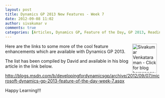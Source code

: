 ```yaml
---
layout: post
title: Dynamics GP 2013 New Features - Week 7
date: 2012-09-08 11:02
author: sivakumar v
comments: true
categories: [Articles, Dynamics GP, Feature of the Day, GP 2013, Readiness, Sivakumar Venkataraman, Uncategorized, Whats New]
---
```

<p><a title="Sivakumar Venkataraman - Click for blog homepage"><img border="0" hspace="10" alt="Sivakumar Venkataraman - Click for blog homepage" align="right" src="https://microsofttpd.github.io/assets/0871.sivav.jpg" width="80" height="95" /></a>Here are the links to some more of the cool feature enhancements which are available with Dynamics GP 2013.</p>
<p>The list has been compiled by David and available in his blog article in the link below.</p>
<p><a href="http://blogs.msdn.com/b/developingfordynamicsgp/archive/2012/09/07/microsoft-dynamics-gp-2013-feature-of-the-day-week-7.aspx" target="_blank">http://blogs.msdn.com/b/developingfordynamicsgp/archive/2012/09/07/microsoft-dynamics-gp-2013-feature-of-the-day-week-7.aspx</a></p>
<p>Happy Learning!!!</p>
